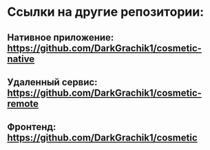 # Ссылки на другие репозитории:
## Нативное приложение: https://github.com/DarkGrachik1/cosmetic-native
## Удаленный сервис: https://github.com/DarkGrachik1/cosmetic-remote
## Фронтенд: https://github.com/DarkGrachik1/cosmetic
